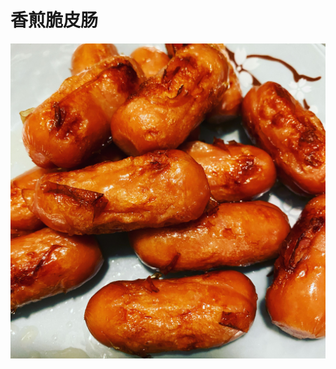 # 香煎脆皮肠

![&#x9999;&#x714E;&#x8106;&#x76AE;&#x80A0;](.gitbook/assets/2a2bc44d-775e-41f4-b0ea-1c214f7ed3f6.jpg)

